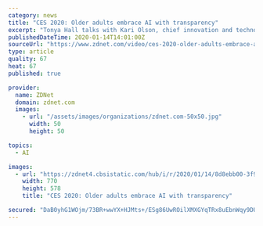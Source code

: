 ```yaml
---
category: news
title: "CES 2020: Older adults embrace AI with transparency"
excerpt: "Tonya Hall talks with Kari Olson, chief innovation and technology officer at Front Porch, about how older adults are beginning to understand and embrace AI."
publishedDateTime: 2020-01-14T14:01:00Z
sourceUrl: "https://www.zdnet.com/video/ces-2020-older-adults-embrace-ai-with-transparency/"
type: article
quality: 67
heat: 67
published: true

provider:
  name: ZDNet
  domain: zdnet.com
  images:
    - url: "/assets/images/organizations/zdnet.com-50x50.jpg"
      width: 50
      height: 50

topics:
  - AI

images:
  - url: "https://zdnet4.cbsistatic.com/hub/i/r/2020/01/14/8d8ebb00-3f91-4110-adc1-769ce1d616d0/thumbnail/770x578/8cdde30d9fe62b9ee966452220fe3f7f/thumb.jpg"
    width: 770
    height: 578
    title: "CES 2020: Older adults embrace AI with transparency"

secured: "DaB0yhG1WOjm/73BR+wwYX+HJMts+/ESg86UwROilXMXGYqTRx8uEbnWqy9DU4hwRIXQri32071a+mzV3I+d+XJ0hE+ZqRJHb1zQPmHBEakNYS4sUAtNrbfCk7E1hh/c0QG0s2WjWh1njQM4fj0+5ptAJ7qjIlwGqdqwwqGu8oX7/Audnrw9FgmTHeKNvY3MPZzRdAhdiI49aeyy4ommjvS0iharq77eICBvmOVrDY2/nODclckIT1KV20jKk+1yKnH9jher8kId9QyFaZrmwx3rqtuzVgvZPmwNU5HhcGXcWGQBBnbb9N6cRQcSCgHtO5nzdULaYbArwsjC/PxNo1rN821fWl5Ow5cZaae3T9+PAOcx3NJZKhfoCnpA4feJs9WCJx+NfpAFu5Gmt3TvRPPbOfhyHjaRgDQsyxc9hxfnwpMlu+7x2gOTtFL/742q5MHMmck1nMOZmlqUiDGMOw==;DcahbamwEHLbW5LQWi0r4w=="
---
```


